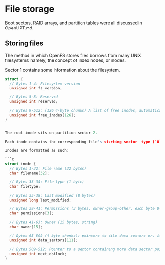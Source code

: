 # File storage

Boot sectors, RAID arrays, and partition tables were all discussed in OpenUPT.md.

## Storing files

The method in which OpenFS stores files borrows from many UNIX filesystems: namely, the concept of index nodes, or inodes.

Sector 1 contains some information about the filesystem.

```c
struct {
  // Bytes 1-4: Filesystem version
  unsigned int fs_version;

  // Bytes 5-8: Reserved
  unsigned int reserved;

  // Bytes 9-512: (126 4-byte chunks) A list of free inodes, automatically repopulated when empty.
  unsigned int free_inodes[126];
}


The root inode sits on partition sector 2.

Each inode contains the corresponding file's starting sector, type (`0` or `1` for file or directory, respectively), and various metadata. Each inode takes a single 512-byte sector.

Inodes are formatted as such:

```c
struct inode {
  // Bytes 1-32: File name (32 bytes)
  char filename[32];

  // Bytes 33-34: File type (1 byte)
  char filetype;

  // Bytes 35-38: Last modified (8 bytes)
  unsigned long last_modified;

  // Bytes 39-41: Permissions (3 bytes, owner-group-other, each byte 0-7)
  char permissions[3];

  // Bytes 41-63: Owner (15 bytes, string)
  char owner[15];

  // Bytes 65-508 (4 byte chunks): pointers to file data sectors or, if inode describes a directory, to its children
  unsigned int data_sectors[111];

  // Bytes 509-512: Pointer to a sector containing more data sector pointers, or 0 if there are none
  unsigned int next_dsblock;
}
```
